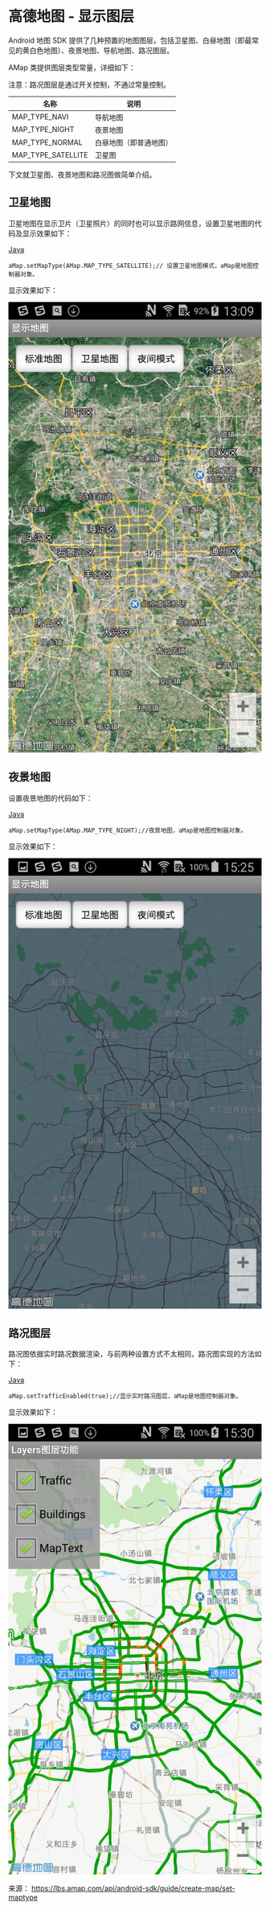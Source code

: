 # 高德地图 - 显示图层

Android 地图 SDK 提供了几种预置的地图图层，包括卫星图、白昼地图（即最常见的黄白色地图）、夜景地图、导航地图、路况图层。

AMap 类提供图层类型常量，详细如下：

注意：路况图层是通过开关控制，不通过常量控制。

| 名称               | 说明                   |
| ------------------ | ---------------------- |
| MAP_TYPE_NAVI      | 导航地图               |
| MAP_TYPE_NIGHT     | 夜景地图               |
| MAP_TYPE_NORMAL    | 白昼地图（即普通地图） |
| MAP_TYPE_SATELLITE | 卫星图                 |

下文就卫星图、夜景地图和路况图做简单介绍。

## 卫星地图

卫星地图在显示卫片（卫星照片）的同时也可以显示路网信息，设置卫星地图的代码及显示效果如下：

[Java]()

```
aMap.setMapType(AMap.MAP_TYPE_SATELLITE);// 设置卫星地图模式，aMap是地图控制器对象。
```

显示效果如下：

![img](res/0.6249640422830229.png)

## 夜景地图

设置夜景地图的代码如下：

[Java]()

```
aMap.setMapType(AMap.MAP_TYPE_NIGHT);//夜景地图，aMap是地图控制器对象。
```

显示效果如下：

![img](res/0.4962260159014855.png)

## 路况图层

路况图依据实时路况数据渲染，与前两种设置方式不太相同，路况图实现的方法如下：

[Java]()

```
aMap.setTrafficEnabled(true);//显示实时路况图层，aMap是地图控制器对象。
```

显示效果如下：

![img](res/0.4830582201841418.png)

来源： https://lbs.amap.com/api/android-sdk/guide/create-map/set-maptype